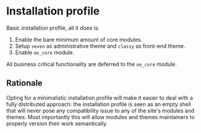 # Installation profile

Basic installation profile, all it does is:

1. Enable the bare minimum amount of core modules.
2. Setup `seven` as administrative theme and `classy` as front-end theme.
3. Enable `oe_core` module.

All business critical functionality are deferred to the `oe_core` module.

## Rationale

Opting for a minimalistic installation profile will make it easier to deal with a fully distributed approach: the
installation profile is seen as an empty shell that will never pose any compatibility issue to any of the site's modules
and themes. Most importantly this will allow modules and themes maintainers to properly version their work semantically.
